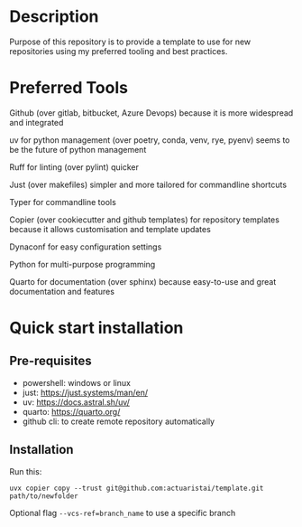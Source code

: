 # Description
Purpose of this repository is to provide a template to use for new repositories using my preferred tooling and best practices.



# Preferred Tools
Github (over gitlab, bitbucket, Azure Devops) because it is more widespread and integrated

uv for python management (over poetry, conda, venv, rye, pyenv) seems to be the future of python management

Ruff for linting (over pylint) quicker

Just (over makefiles) simpler and more tailored for commandline shortcuts

Typer for commandline tools

Copier (over cookiecutter and github templates) for repository templates because it allows customisation and template updates

Dynaconf for easy configuration settings

Python for multi-purpose programming

Quarto for documentation (over sphinx) because easy-to-use and great documentation and features

# Quick start installation
## Pre-requisites
- powershell: windows or linux
- just: https://just.systems/man/en/
- uv: https://docs.astral.sh/uv/
- quarto: https://quarto.org/
- github cli: to create remote repository automatically

## Installation
Run this:

`uvx copier copy --trust git@github.com:actuaristai/template.git path/to/newfolder`

Optional flag
`--vcs-ref=branch_name` to use a specific branch